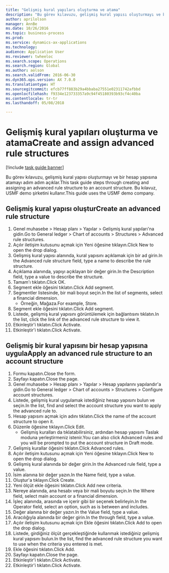 ```yaml
--- 
title: "Gelişmiş kural yapıları oluşturma ve atama"
description: "Bu görev kılavuzu, gelişmiş kural yapısı oluşturmayı ve bir hesap yapısına atamayı adım adım açıklar."
author: aprilolson
manager: AnnBe
ms.date: 10/26/2016
ms.topic: business-process
ms.prod: 
ms.service: dynamics-ax-applications
ms.technology: 
audience: Application User
ms.reviewer: twheeloc
ms.search.scope: Operations
ms.search.region: Global
ms.author: aolson
ms.search.validFrom: 2016-06-30
ms.dyn365.ops.version: AX 7.0.0
ms.translationtype: HT
ms.sourcegitcommit: efcb77ff883b29a4bbaba27551e02311742afbbd
ms.openlocfilehash: f9334e123733357a9c94f45180393b93cf4c40ba
ms.contentlocale: tr-tr
ms.lasthandoff: 05/08/2018

---
```

# <a name="create-and-assign-advanced-rule-structures"></a><span data-ttu-id="03d8e-103">Gelişmiş kural yapıları oluşturma ve atama</span><span class="sxs-lookup"><span data-stu-id="03d8e-103">Create and assign advanced rule structures</span></span>

[!include [task guide banner](../../includes/task-guide-banner.md)]

<span data-ttu-id="03d8e-104">Bu görev kılavuzu, gelişmiş kural yapısı oluşturmayı ve bir hesap yapısına atamayı adım adım açıklar.</span><span class="sxs-lookup"><span data-stu-id="03d8e-104">This task guide steps through creating and assigning an advanced rule structure to an account structure.</span></span> <span data-ttu-id="03d8e-105">Bu kılavuz, USMF demo şirketini kullanır.</span><span class="sxs-lookup"><span data-stu-id="03d8e-105">This guide uses the USMF demo company.</span></span>


## <a name="create-an-advanced-rule-structure"></a><span data-ttu-id="03d8e-106">Gelişmiş kural yapısı oluştur</span><span class="sxs-lookup"><span data-stu-id="03d8e-106">Create an advanced rule structure</span></span>
1. <span data-ttu-id="03d8e-107">Genel muhasebe > Hesap planı > Yapılar > Gelişmiş kural yapıları'na gidin.</span><span class="sxs-lookup"><span data-stu-id="03d8e-107">Go to General ledger > Chart of accounts > Structures > Advanced rule structures.</span></span>
2. <span data-ttu-id="03d8e-108">Açılır iletişim kutusunu açmak için Yeni öğesine tıklayın.</span><span class="sxs-lookup"><span data-stu-id="03d8e-108">Click New to open the drop dialog.</span></span>
3. <span data-ttu-id="03d8e-109">Gelişmiş kural yapısı alanında, kural yapısını açıklamak için bir ad girin.</span><span class="sxs-lookup"><span data-stu-id="03d8e-109">In the Advanced rule structure field, type a name to describe the rule structure.</span></span>
4. <span data-ttu-id="03d8e-110">Açıklama alanında, yapıyı açıklayan bir değer girin.</span><span class="sxs-lookup"><span data-stu-id="03d8e-110">In the Description field, type a value to describe the structure.</span></span>
5. <span data-ttu-id="03d8e-111">Tamam'ı tıklatın.</span><span class="sxs-lookup"><span data-stu-id="03d8e-111">Click OK.</span></span>
6. <span data-ttu-id="03d8e-112">Segment ekle öğesini tıklatın.</span><span class="sxs-lookup"><span data-stu-id="03d8e-112">Click Add segment.</span></span>
7. <span data-ttu-id="03d8e-113">Segmentler listesinde, bir mali boyut seçin.</span><span class="sxs-lookup"><span data-stu-id="03d8e-113">In the list of segments, select a financial dimension.</span></span>
    * <span data-ttu-id="03d8e-114">Örneğin, Mağaza.</span><span class="sxs-lookup"><span data-stu-id="03d8e-114">For example, Store.</span></span>  
8. <span data-ttu-id="03d8e-115">Segment ekle öğesini tıklatın.</span><span class="sxs-lookup"><span data-stu-id="03d8e-115">Click Add segment.</span></span>
9. <span data-ttu-id="03d8e-116">Listede, gelişmiş kural yapısını görüntülemek için bağlantısını tıklatın.</span><span class="sxs-lookup"><span data-stu-id="03d8e-116">In the list, click the link of the advanced rule structure to view it.</span></span>
10. <span data-ttu-id="03d8e-117">Etkinleştir'i tıklatın.</span><span class="sxs-lookup"><span data-stu-id="03d8e-117">Click Activate.</span></span>
11. <span data-ttu-id="03d8e-118">Etkinleştir'i tıklatın.</span><span class="sxs-lookup"><span data-stu-id="03d8e-118">Click Activate.</span></span>

## <a name="apply-an-advanced-rule-structure-to-an-account-structure"></a><span data-ttu-id="03d8e-119">Gelişmiş bir kural yapısını bir hesap yapısına uygula</span><span class="sxs-lookup"><span data-stu-id="03d8e-119">Apply an advanced rule structure to an account structure</span></span>
1. <span data-ttu-id="03d8e-120">Formu kapatın.</span><span class="sxs-lookup"><span data-stu-id="03d8e-120">Close the form.</span></span>
2. <span data-ttu-id="03d8e-121">Sayfayı kapatın.</span><span class="sxs-lookup"><span data-stu-id="03d8e-121">Close the page.</span></span>
3. <span data-ttu-id="03d8e-122">Genel muhasebe > Hesap planı > Yapılar > Hesap yapılarını yapılandır'a gidin.</span><span class="sxs-lookup"><span data-stu-id="03d8e-122">Go to General ledger > Chart of accounts > Structures > Configure account structures.</span></span>
4. <span data-ttu-id="03d8e-123">Listede, gelişmiş kural uygulamak istediğiniz hesap yapısını bulun ve seçin.</span><span class="sxs-lookup"><span data-stu-id="03d8e-123">In the list, find and select the account structure you want to apply the advanced rule to.</span></span>
5. <span data-ttu-id="03d8e-124">Hesap yapısını açmak için adını tıklatın.</span><span class="sxs-lookup"><span data-stu-id="03d8e-124">Click the name of the account structure to open it.</span></span>
6. <span data-ttu-id="03d8e-125">Düzenle öğesine tıklayın.</span><span class="sxs-lookup"><span data-stu-id="03d8e-125">Click Edit.</span></span>
    * <span data-ttu-id="03d8e-126">Gelişmiş kuralları da tıklatabilirsiniz, ardından hesap yapısını Taslak moduna yerleştirmeniz istenir.</span><span class="sxs-lookup"><span data-stu-id="03d8e-126">You can also click Advanced rules and you will be prompted to put the account structure in Draft mode.</span></span>  
7. <span data-ttu-id="03d8e-127">Gelişmiş kurallar öğesini tıklatın.</span><span class="sxs-lookup"><span data-stu-id="03d8e-127">Click Advanced rules.</span></span>
8. <span data-ttu-id="03d8e-128">Açılır iletişim kutusunu açmak için Yeni öğesine tıklayın.</span><span class="sxs-lookup"><span data-stu-id="03d8e-128">Click New to open the drop dialog.</span></span>
9. <span data-ttu-id="03d8e-129">Gelişmiş kural alanında bir değer girin.</span><span class="sxs-lookup"><span data-stu-id="03d8e-129">In the Advanced rule field, type a value.</span></span>
10. <span data-ttu-id="03d8e-130">İsim alanına bir değer yazın.</span><span class="sxs-lookup"><span data-stu-id="03d8e-130">In the Name field, type a value.</span></span>
11. <span data-ttu-id="03d8e-131">Oluştur'a tıklayın.</span><span class="sxs-lookup"><span data-stu-id="03d8e-131">Click Create.</span></span>
12. <span data-ttu-id="03d8e-132">Yeni ölçüt ekle öğesini tıklatın.</span><span class="sxs-lookup"><span data-stu-id="03d8e-132">Click Add new criteria.</span></span>
13. <span data-ttu-id="03d8e-133">Nereye alanında, ana hesabı veya bir mali boyutu seçin.</span><span class="sxs-lookup"><span data-stu-id="03d8e-133">In the Where field, select main account or a financial dimension.</span></span>
14. <span data-ttu-id="03d8e-134">İşleç alanında, arasında ve içerir gibi bir seçenek belirleyin.</span><span class="sxs-lookup"><span data-stu-id="03d8e-134">In the Operator field, select an option, such as is between and includes.</span></span>
15. <span data-ttu-id="03d8e-135">Değer alanına bir değer yazın.</span><span class="sxs-lookup"><span data-stu-id="03d8e-135">In the Value field, type a value.</span></span>
16. <span data-ttu-id="03d8e-136">Aracılığıyla alanında bir değer girin.</span><span class="sxs-lookup"><span data-stu-id="03d8e-136">In the through field, type a value.</span></span>
17. <span data-ttu-id="03d8e-137">Açılır iletişim kutusunu açmak için Ekle öğesini tıklatın.</span><span class="sxs-lookup"><span data-stu-id="03d8e-137">Click Add to open the drop dialog.</span></span>
18. <span data-ttu-id="03d8e-138">Listede, girdiğiniz ölçüt gerçekleştiğinde kullanmak istediğiniz gelişmiş kural yapısını bulun.</span><span class="sxs-lookup"><span data-stu-id="03d8e-138">In the list, find the advanced rule structure you want to use when the criteria you entered is met.</span></span>
19. <span data-ttu-id="03d8e-139">Ekle öğesini tıklatın.</span><span class="sxs-lookup"><span data-stu-id="03d8e-139">Click Add.</span></span>
20. <span data-ttu-id="03d8e-140">Sayfayı kapatın.</span><span class="sxs-lookup"><span data-stu-id="03d8e-140">Close the page.</span></span>
21. <span data-ttu-id="03d8e-141">Etkinleştir'i tıklatın.</span><span class="sxs-lookup"><span data-stu-id="03d8e-141">Click Activate.</span></span>
22. <span data-ttu-id="03d8e-142">Etkinleştir'i tıklatın.</span><span class="sxs-lookup"><span data-stu-id="03d8e-142">Click Activate.</span></span>


